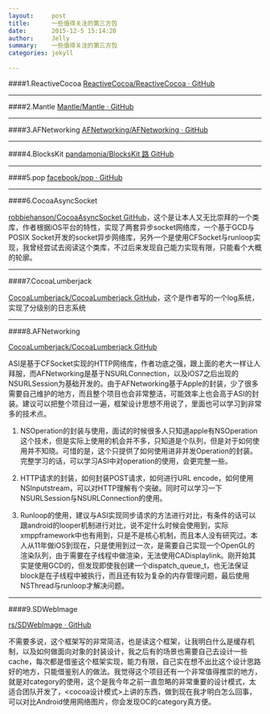 ```yaml
---
layout:     post
title:      一些值得关注的第三方包
date:       2015-12-5 15:14:20
author:     Jelly
summary:    一些值得关注的第三方包
categories: jekyll
 
---
```



####1.ReactiveCocoa 
[ReactiveCocoa/ReactiveCocoa · GitHub](https://github.com/ReactiveCocoa/ReactiveCocoa)

---

####2.Mantle 
[Mantle/Mantle · GitHub](https://github.com/Mantle/Mantle)

---

####3.AFNetworking
[AFNetworking/AFNetworking · GitHub](https://github.com/AFNetworking/AFNetworking)

---

####4.BlocksKit
[pandamonia/BlocksKit 路 GitHub](https://github.com/pandamonia/BlocksKit)

---
####5.pop
[facebook/pop · GitHub](https://github.com/facebook/pop)

---

####6.CocoaAsyncSocket


[robbiehanson/CocoaAsyncSocket  GitHub](https://github.com/robbiehanson/CocoaAsyncSocket)，这个是让本人又无比崇拜的一个类库，作者根据iOS平台的特性，实现了两套异步socket网络库，一个基于GCD与POSIX Socket开发的socket异步网络库，另外一个是使用CFSocket与runloop实现，我曾经尝试去阅读这个类库，不过后来发现自己能力实现有限，只能看个大概的轮廓。

---


####7.CocoaLumberjack

[CocoaLumberjack/CocoaLumberjack GitHub](https://github.com/CocoaLumberjack/CocoaLumberjack)，这个是作者写的一个log系统，实现了分级别的日志系统


---

####8.AFNetworking

[CocoaLumberjack/CocoaLumberjack GitHub](https://github.com/AFNetworking/AFNetworking) 

ASI是基于CFSocket实现的HTTP网络库，作者功底之强，跟上面的老大一样让人拜服，而AFNetworking是基于NSURLConnection，以及iOS7之后出现的NSURLSession为基础开发的。由于AFNetworking基于Apple的封装，少了很多需要自己维护的地方，而且整个项目也会非常整洁，可能效率上也会高于ASI的封装。建议可以把整个项目过一遍，框架设计思想不用说了，里面也可以学习到非常多的技术点。

1. NSOperation的封装与使用，面试的时候很多人只知道apple有NSOperation这个技术，但是实际上使用的机会并不多，只知道是个队列，但是对于如何使用并不知晓。可惜的是，这个只提供了如何使用进非并发Operation的封装。完整学习的话，可以学习ASI中对operation的使用，会更完整一些。      

  
2. HTTP请求的封装，如何封装POST请求，如何进行URL encode，如何使用NSInputstream，可以对HTTP理解有个突破。同时可以学习一下NSURLSession与NSURLConnection的使用。       

 3. Runloop的使用，建议与ASI实现同步请求的方法进行对比，有条件的话可以跟android的looper机制进行对比，说不定什么时候会使用到，实际xmppframework中也有用到，只是不是核心机制，而且本人没有研究过。本人从11年做iOS到现在，只是使用到过一次，是需要自己实现一个OpenGL的渲染队列，由于需要在子线程中做渲染，无法使用CADisplaylink。刚开始其实是使用GCD的，但发现即使我创建一个dispatch_queue_t，也无法保证block是在子线程中被执行，而且还有较为复杂的内存管理问题，最后使用NSThread与runloop才解决问题。

---


####9.SDWebImage

[rs/SDWebImage · GitHub](https://github.com/rs/SDWebImage) 

不需要多说，这个框架写的非常简洁，也是读这个框架，让我明白什么是缓存机制，以及如何做面向对象的封装设计，我之后有的场景也需要自己去设计一些cache，每次都是借鉴这个框架实现，能力有限，自己实在想不出比这个设计思路好的地方，只能借鉴别人的做法。我觉得这个项目还有一个非常值得推崇的地方，就是对category的使用，这个是我今年之前一直忽略的非常重要的设计模式，太适合团队开发了，<cocoa设计模式>上讲的东西，做到现在我才明白怎么回事，可以对比Android使用网络图片，你会发现OC的category真方便。






